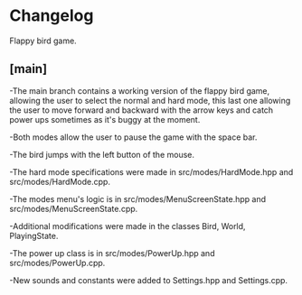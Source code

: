 # Changelog

Flappy bird game.

## [main]

-The main branch contains a working version of the flappy bird game, allowing the user to select the normal and hard mode, this last one allowing the user to move forward and backward with the arrow keys and catch power ups sometimes as it's buggy at the moment.

-Both modes allow the user to pause the game with the space bar.

-The bird jumps with the left button of the mouse.

-The hard mode specifications were made in src/modes/HardMode.hpp and src/modes/HardMode.cpp.

-The modes menu's logic is in src/modes/MenuScreenState.hpp and src/modes/MenuScreenState.cpp.

-Additional modifications were made in the classes Bird, World, PlayingState.

-The power up class is in src/modes/PowerUp.hpp and src/modes/PowerUp.cpp.

-New sounds and constants were added to Settings.hpp and Settings.cpp. 
